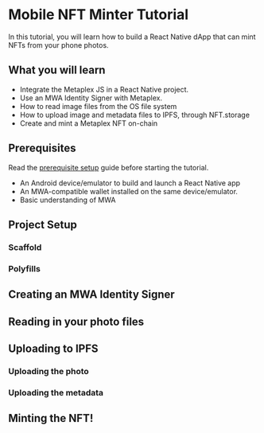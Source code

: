 # Mobile NFT Minter Tutorial

In this tutorial, you will learn how to build a React Native dApp that can mint NFTs from your phone photos.

## What you will learn
- Integrate the Metaplex JS in a React Native project.
- Use an MWA Identity Signer with Metaplex.
- How to read image files from the OS file system
- How to upload image and metadata files to IPFS, through NFT.storage
- Create and mint a Metaplex NFT on-chain

## Prerequisites
Read the [prerequisite setup](../getting-started/development-setup) guide before starting the tutorial. 
- An Android device/emulator to build and launch a React Native app
- An MWA-compatible wallet installed on the same device/emulator.
- Basic understanding of MWA


## Project Setup

### Scaffold

### Polyfills


## Creating an MWA Identity Signer

## Reading in your photo files


## Uploading to IPFS

### Uploading the photo

### Uploading the metadata 

## Minting the NFT!
